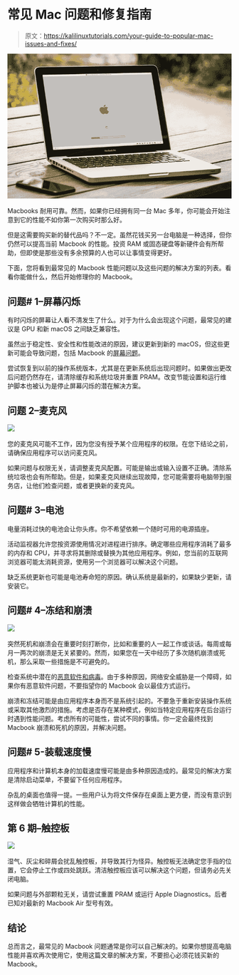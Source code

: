 # 常见 Mac 问题和修复指南

> 原文：<https://kalilinuxtutorials.com/your-guide-to-popular-mac-issues-and-fixes/>

[![Your Guide to Popular Mac Issues and Fixes](img//542c6f0340f973623f980236ae278848.png "Your Guide to Popular Mac Issues and Fixes")](https://1.bp.blogspot.com/-Duo8qpzIqOQ/X4sGmtDOlRI/AAAAAAAAK0g/0GcH9PC6vX0V0a4j-lEKN1GA6CLgbYY6ACLcBGAsYHQ/s16000/mac%2Bissues.png)

Macbooks 耐用可靠。然而，如果你已经拥有同一台 Mac 多年，你可能会开始注意到它的性能不如你第一次购买时那么好。

但是这需要购买新的替代品吗？不一定。虽然花钱买另一台电脑是一种选择，但你仍然可以提高当前 Macbook 的性能。投资 RAM 或固态硬盘等新硬件会有所帮助，但即使是那些没有多余预算的人也可以让事情变得更好。

下面，您将看到最常见的 Macbook 性能问题以及这些问题的解决方案的列表。看看你能做什么，然后开始修理你的 Macbook。

## **问题# 1–屏幕闪烁**

有时闪烁的屏幕让人看不清发生了什么。对于为什么会出现这个问题，最常见的建议是 GPU 和新 macOS 之间缺乏兼容性。

虽然出于稳定性、安全性和性能改进的原因，建议更新到新的 macOS，但这些更新可能会导致问题，包括 Macbook 的[屏幕问题](https://macpaw.com/how-to/screen-flickering-mac)。

尝试恢复到以前的操作系统版本，尤其是在更新系统后出现问题时。如果做出更改后问题仍然存在，请清除缓存和系统垃圾并重置 PRAM。改变节能设置和运行维护脚本也被认为是停止屏幕闪烁的潜在解决方案。

## **问题 2–麦克风**

![](img//0e6b1b2c53c3191e32d565a36a352bd7.png)

您的麦克风可能不工作，因为您没有授予某个应用程序的权限。在您下结论之前，请确保应用程序可以访问麦克风。

如果问题与权限无关，请调整麦克风配置。可能是输出或输入设置不正确。清除系统垃圾也会有所帮助。但是，如果麦克风继续出现故障，您可能需要将电脑带到服务店，让他们检查问题，或者更换新的麦克风。

## **问题# 3–电池**

电量消耗过快的电池会让你头疼。你不希望依赖一个随时可用的电源插座。

活动监视器允许您按资源使用情况对进程进行排序。确定哪些应用程序消耗了最多的内存和 CPU，并寻求将其删除或替换为其他应用程序。例如，您当前的互联网浏览器可能太消耗资源，使用另一个浏览器可以解决这个问题。

缺乏系统更新也可能是电池寿命短的原因。确认系统是最新的，如果缺少更新，请安装它。

## **问题# 4–冻结和崩溃**

![](img//3c48ad3c9d5e46c4cba0128a856cba03.png)

突然死机和崩溃会在重要时刻打断你，比如和重要的人一起工作或谈话。每周或每月一两次的崩溃是无关紧要的。然而，如果您在一天中经历了多次随机崩溃或死机，那么采取一些措施是不可避免的。

检查系统中潜在的[恶意软件和病毒](https://kalilinuxtutorials.com/malware-infection/)。由于多种原因，网络安全威胁是一个障碍，如果你有恶意软件问题，不要指望你的 Macbook 会以最佳方式运行。

崩溃和冻结可能是由应用程序本身而不是系统引起的。不要急于重新安装操作系统或采取其他激烈的措施。考虑是否存在某种模式，例如当特定应用程序在后台运行时遇到性能问题。考虑所有的可能性，尝试不同的事情。你一定会最终找到 Macbook 崩溃和死机的原因，并解决问题。

## 问题# 5-装载速度慢

应用程序和计算机本身的加载速度慢可能是由多种原因造成的。最常见的解决方案是清除启动菜单，不要留下任何应用程序。

杂乱的桌面也值得一提。一些用户认为将文件保存在桌面上更方便，而没有意识到这样做会牺牲计算机的性能。

## **第 6 期–触控板**

![](img//311400f0e2c483f9455e48633e74d0aa.png)

湿气、灰尘和碎屑会扰乱触控板，并导致其行为怪异。触控板无法确定您手指的位置，它会停止工作或四处跳跃。清洁触控板应该可以解决这个问题，但请务必先关闭电脑。

如果问题与外部颗粒无关，请尝试重置 PRAM 或运行 Apple Diagnostics。后者已知对最新的 Macbook Air 型号有效。

## **结论**

总而言之，最常见的 Macbook 问题通常是你可以自己解决的。如果你想提高电脑性能并喜欢再次使用它，使用这篇文章的解决方案，不要担心必须花钱买新的 Macbook。